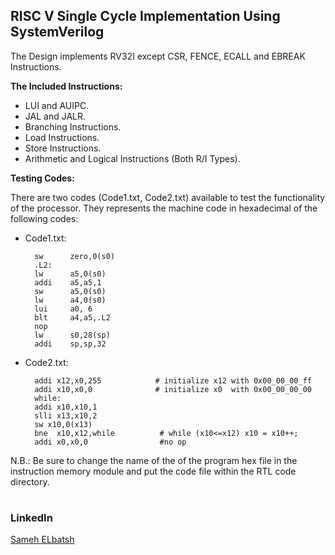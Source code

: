 ## RISC V Single Cycle Implementation Using SystemVerilog

The Design implements RV32I except CSR, FENCE, ECALL and EBREAK Instructions.

**The Included Instructions:**
- LUI and AUIPC.
- JAL and JALR.
- Branching Instructions.
- Load Instructions.
- Store Instructions.
- Arithmetic and Logical Instructions (Both R/I Types).

**Testing Codes:**

There are two codes (Code1.txt, Code2.txt) available to test the functionality of the processor.  They represents the machine code in hexadecimal of the following codes:
- Code1.txt:
  
        sw      zero,0(s0)
		.L2:
        lw      a5,0(s0)
        addi    a5,a5,1
        sw      a5,0(s0)
        lw      a4,0(s0)
        lui     a0, 6
        blt     a4,a5,.L2
        nop
        lw      s0,28(sp)
        addi    sp,sp,32
- Code2.txt:
  
		addi x12,x0,255            # initialize x12 with 0x00_00_00_ff
		addi x10,x0,0              # initialize x0  with 0x00_00_00_00
		while:
		addi x10,x10,1
		slli x13,x10,2
		sw x10,0(x13)
		bne  x10,x12,while          # while (x10<=x12) x10 = x10++;
		addi x0,x0,0                #no op

N.B.: Be sure to change the name of the of the program hex file in the instruction memory module and put the code file within the RTL code directory.




# 
### LinkedIn

[Sameh ELbatsh](https://www.linkedin.com/in/sameh-elbatsh)
